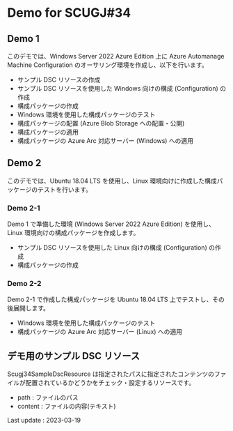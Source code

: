 # Demo for SCUGJ#34

## Demo 1

このデモでは、Windows Server 2022 Azure Edition 上に Azure Automanage Machine Configuration のオーサリング環境を作成し、以下を行います。

- サンプル DSC リソースの作成
- サンプル DSC リソースを使用した Windows 向けの構成 (Configuration) の作成
- 構成パッケージの作成
- Windows 環境を使用した構成パッケージのテスト
- 構成パッケージの配置 (Azure Blob Storage への配置・公開)
- 構成パッケージの適用
- 構成パッケージの Azure Arc 対応サーバー (Windows) への適用

## Demo 2

このデモでは、Ubuntu 18.04 LTS を使用し、Linux 環境向けに作成した構成パッケージのテストを行います。

### Demo 2-1

Demo 1 で準備した環境 (Windows Server 2022 Azure Edition) を使用し、Linux 環境向けの構成パッケージを作成します。

- サンプル DSC リソースを使用した Linux 向けの構成 (Configuration) の作成
- 構成パッケージの作成

### Demo 2-2

Demo 2-1 で作成した構成パッケージを Ubuntu 18.04 LTS 上でテストし、その後展開します。

- Windows 環境を使用した構成パッケージのテスト
- 構成パッケージの Azure Arc 対応サーバー (Linux) への適用

## デモ用のサンプル DSC リソース

Scugj34SampleDscResource は指定されたパスに指定されたコンテンツのファイルが配置されているかどうかをチェック・設定するリソースです。

- path : ファイルのパス
- content : ファイルの内容(テキスト)

Last update : 2023-03-19
